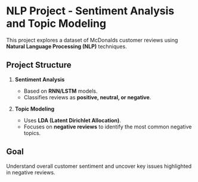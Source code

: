 # NLP Project - Sentiment Analysis and Topic Modeling

This project explores a dataset of McDonalds customer reviews using **Natural Language Processing (NLP)** techniques.

## Project Structure

1. **Sentiment Analysis**
   - Based on **RNN/LSTM** models.
   - Classifies reviews as **positive, neutral, or negative**.

2. **Topic Modeling**
   - Uses **LDA (Latent Dirichlet Allocation)**.
   - Focuses on **negative reviews** to identify the most common negative topics.

## Goal

Understand overall customer sentiment and uncover key issues highlighted in negative reviews.
